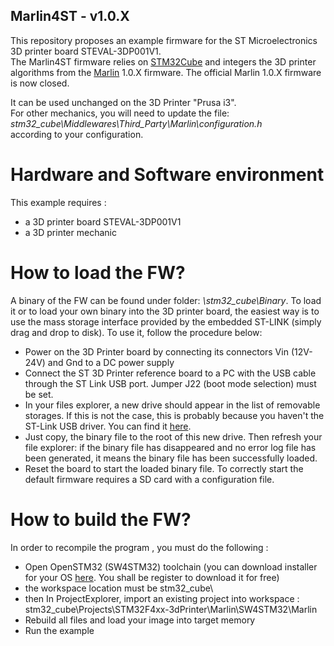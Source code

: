 Marlin4ST - v1.0.X
------------------

This repository proposes an example firmware for the ST Microelectronics 3D printer board STEVAL-3DP001V1.    
The Marlin4ST firmware relies on [STM32Cube](http://www.st.com/web/catalog/tools/FM147/CL1794/SC961/SS1743/LN1897?s_searchtype=reco) and integers the 3D printer algorithms from the [Marlin](https://github.com/MarlinFirmware/Marlin/tree/1.0.x) 1.0.X firmware.
The official Marlin 1.0.X firmware is now closed.

It can be used unchanged on the 3D Printer "Prusa i3".  
For other mechanics, you will need to update the file:  
_stm32_cube\Middlewares\Third_Party\Marlin\configuration.h_  
according to your configuration.

#  Hardware and Software environment
  This example requires :
  - a 3D printer board STEVAL-3DP001V1 
  - a 3D printer mechanic

#  How to load the FW? 
A binary of the FW can be found under folder: _\stm32_cube\Binary_.
To load it or to load your own binary into the 3D printer board, the easiest way is to use the mass storage interface provided by the embedded ST-LINK (simply drag and drop to disk). To use it, follow the procedure below:
  - Power on the 3D Printer board by connecting its connectors Vin (12V-24V) and Gnd to a DC power supply   
  - Connect the ST 3D Printer reference board to a PC with the USB cable through the ST Link USB  port. Jumper J22 (boot mode selection) must be set.
  - In your files explorer, a new drive should appear in the list of removable storages. If this is not the case, this is probably because you haven't the ST-Link USB driver. You can find it  [here](http://www.st.com/web/catalog/tools/FM147/SC1887/PF260219).
  - Just copy, the binary file to the root of this new drive. Then refresh your file explorer:  if the binary file has disappeared and no error log file has been generated, it means the binary file has been successfully loaded.
  - Reset the board to start the loaded binary file. To correctly start the default firmware requires   a SD card with a configuration file. 

#  How to build the FW? 
In order to recompile the program , you must do the following :
 - Open OpenSTM32 (SW4STM32) toolchain (you can download installer for your OS [here](http://www.openstm32.org/HomePage). You shall be register to download it for free)
 - the workspace location must be stm32_cube\
 - then In ProjectExplorer, import an existing project into workspace : stm32_cube\Projects\STM32F4xx-3dPrinter\Marlin\SW4STM32\Marlin
 - Rebuild all files and load your image into target memory
 - Run the example
 
